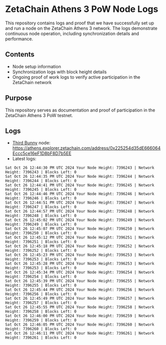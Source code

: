 # ZetaChain Athens 3 PoW Node Logs
This repository contains logs and proof that we have successfully set up and run a node on the ZetaChain Athens 3 network. The logs demonstrate continuous node operation, including synchronization details and performance.

## Contents
- Node setup information
- Synchronization logs with block height details
- Ongoing proof of work logs to verify active participation in the ZetaChain network

## Purpose
This repository serves as documentation and proof of participation in the ZetaChain Athens 3 PoW testnet.

## Logs

- [Third Bunny](https://thirdbunny.xyz/) node: https://athens.explorer.zetachain.com/address/0x225254d35dE666064Eccc5ce16eF1D8bF8D7b5EE
- Latest logs:
```
Sat Oct 26 12:44:30 PM UTC 2024 Your Node Height: 7396243 | Network Height: 7396243 | Blocks Left: 0
Sat Oct 26 12:44:35 PM UTC 2024 Your Node Height: 7396244 | Network Height: 7396244 | Blocks Left: 0
Sat Oct 26 12:44:41 PM UTC 2024 Your Node Height: 7396245 | Network Height: 7396245 | Blocks Left: 0
Sat Oct 26 12:44:46 PM UTC 2024 Your Node Height: 7396246 | Network Height: 7396246 | Blocks Left: 0
Sat Oct 26 12:44:51 PM UTC 2024 Your Node Height: 7396247 | Network Height: 7396247 | Blocks Left: 0
Sat Oct 26 12:44:57 PM UTC 2024 Your Node Height: 7396248 | Network Height: 7396248 | Blocks Left: 0
Sat Oct 26 12:45:02 PM UTC 2024 Your Node Height: 7396249 | Network Height: 7396249 | Blocks Left: 0
Sat Oct 26 12:45:07 PM UTC 2024 Your Node Height: 7396250 | Network Height: 7396250 | Blocks Left: 0
Sat Oct 26 12:45:12 PM UTC 2024 Your Node Height: 7396251 | Network Height: 7396251 | Blocks Left: 0
Sat Oct 26 12:45:18 PM UTC 2024 Your Node Height: 7396252 | Network Height: 7396252 | Blocks Left: 0
Sat Oct 26 12:45:23 PM UTC 2024 Your Node Height: 7396253 | Network Height: 7396253 | Blocks Left: 0
Sat Oct 26 12:45:28 PM UTC 2024 Your Node Height: 7396253 | Network Height: 7396253 | Blocks Left: 0
Sat Oct 26 12:45:34 PM UTC 2024 Your Node Height: 7396254 | Network Height: 7396254 | Blocks Left: 0
Sat Oct 26 12:45:39 PM UTC 2024 Your Node Height: 7396255 | Network Height: 7396255 | Blocks Left: 0
Sat Oct 26 12:45:44 PM UTC 2024 Your Node Height: 7396256 | Network Height: 7396256 | Blocks Left: 0
Sat Oct 26 12:45:49 PM UTC 2024 Your Node Height: 7396257 | Network Height: 7396257 | Blocks Left: 0
Sat Oct 26 12:45:55 PM UTC 2024 Your Node Height: 7396258 | Network Height: 7396258 | Blocks Left: 0
Sat Oct 26 12:46:00 PM UTC 2024 Your Node Height: 7396259 | Network Height: 7396259 | Blocks Left: 0
Sat Oct 26 12:46:05 PM UTC 2024 Your Node Height: 7396260 | Network Height: 7396260 | Blocks Left: 0
Sat Oct 26 12:46:11 PM UTC 2024 Your Node Height: 7396261 | Network Height: 7396261 | Blocks Left: 0
```

